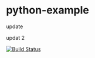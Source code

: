 # python-example

update

updat 2


[![Build Status](https://travis-ci.com/JuiceDroid/python-example.svg?branch=master)](https://travis-ci.com/JuiceDroid/python-example)
